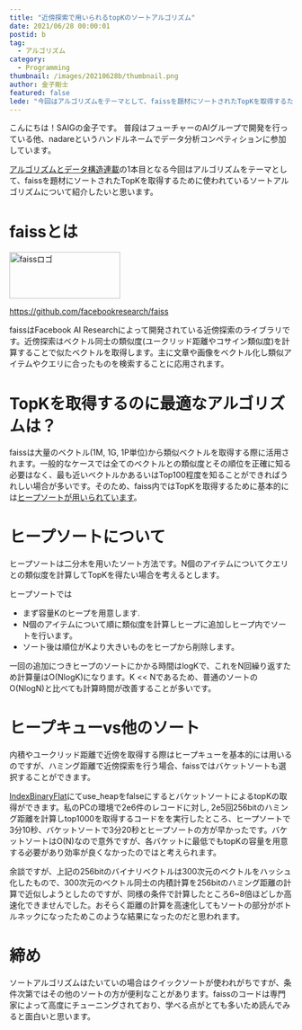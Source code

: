 ```yaml
---
title: "近傍探索で用いられるtopKのソートアルゴリズム"
date: 2021/06/28 00:00:01
postid: b
tag:
  - アルゴリズム
category:
  - Programming
thumbnail: /images/20210628b/thumbnail.png
author: 金子剛士
featured: false
lede: "今回はアルゴリズムをテーマとして、faissを題材にソートされたTopKを取得するために使われているソートアルゴリズムについて紹介したいと思います。"
---
```

こんにちは！SAIGの金子です。
普段はフューチャーのAIグループで開発を行っている他、nadareというハンドルネームでデータ分析コンペティションに参加しています。

[アルゴリズムとデータ構造連載](/articles/20210628a/)の1本目となる今回はアルゴリズムをテーマとして、faissを題材にソートされたTopKを取得するために使われているソートアルゴリズムについて紹介したいと思います。

# faissとは

<img src="/images/20210628b/faiss.png" alt="faissロゴ" width="197" height="83">

https://github.com/facebookresearch/faiss

faissはFacebook AI Researchによって開発されている近傍探索のライブラリです。近傍探索はベクトル同士の類似度(ユークリッド距離やコサイン類似度)を計算することで似たベクトルを取得します。主に文章や画像をベクトル化し類似アイテムやクエリに合ったものを検索することに応用されます。

# TopKを取得するのに最適なアルゴリズムは？

faissは大量のベクトル(1M, 1G, 1P単位)から類似ベクトルを取得する際に活用されます。一般的なケースでは全てのベクトルとの類似度とその順位を正確に知る必要はなく、最も近いベクトルかあるいはTop100程度を知ることができればうれしい場合が多いです。そのため、faiss内ではTopKを取得するために基本的には[ヒープソートが用いられています](https://github.com/facebookresearch/faiss/blob/7559cf5c5bf181942ed706fd8914e77a5c4bfb9b/faiss/utils/distances.cpp#L316)。

# ヒープソートについて
ヒープソートは二分木を用いたソート方法です。N個のアイテムについてクエリとの類似度を計算してTopKを得たい場合を考えるとします。

ヒープソートでは

* まず容量Kのヒープを用意します.
* N個のアイテムについて順に類似度を計算しヒープに追加しヒープ内でソートを行います。
* ソート後は順位がKより大きいものをヒープから削除します。

一回の追加につきヒープのソートにかかる時間はlogKで、これをN回繰り返すため計算量はO(NlogK)になります。K << Nであるため、普通のソートのO(NlogN)と比べても計算時間が改善することが多いです。

# ヒープキューvs他のソート

内積やユークリッド距離で近傍を取得する際はヒープキューを基本的には用いるのですが、ハミング距離で近傍探索を行う場合、faissではバケットソートも選択することができます。

[IndexBinaryFlat](https://github.com/facebookresearch/faiss/blob/7559cf5c5bf181942ed706fd8914e77a5c4bfb9b/faiss/IndexBinaryFlat.cpp)にてuse_heapをfalseにするとバケットソートによるtopKの取得ができます。私のPCの環境で2e6件のレコードに対し, 2e5回256bitのハミング距離を計算しtop1000を取得するコードをを実行したところ、ヒープソートで3分10秒、バケットソートで3分20秒とヒープソートの方が早かったです。バケットソートはO(N)なので意外ですが、各バケットに最低でもtopKの容量を用意する必要があり効率が良くなかったのではと考えられます。

余談ですが、上記の256bitのバイナリベクトルは300次元のベクトルをハッシュ化したもので、300次元のベクトル同士の内積計算を256bitのハミング距離の計算で近似しようとしたのですが、同様の条件で計算したところ6~8倍ほどしか高速化できませんでした。おそらく距離の計算を高速化してもソートの部分がボトルネックになったためこのような結果になったのだと思われます。

# 締め

ソートアルゴリズムはたいていの場合はクイックソートが使われがちですが、条件次第ではその他のソートの方が便利なことがあります。faissのコードは専門家によって高度にチューニングされており、学べる点がとても多いため読んでみると面白いと思います。

